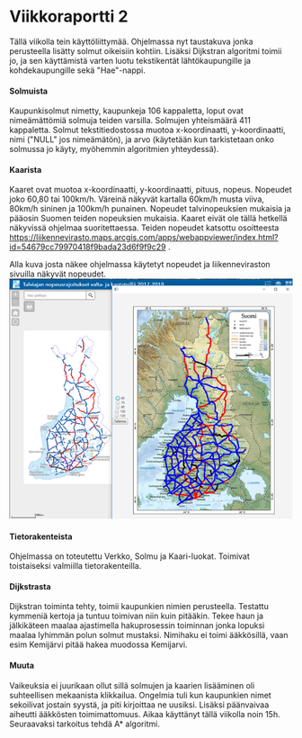 
# Viikkoraportti 2

Tällä viikolla tein käyttöliittymää. Ohjelmassa nyt taustakuva jonka perusteella lisätty solmut oikeisiin kohtiin. Lisäksi Dijkstran algoritmi toimii jo, ja sen käyttämistä varten luotu tekstikentät lähtökaupungille ja kohdekaupungille sekä "Hae"-nappi. 
#### Solmuista
Kaupunkisolmut nimetty, kaupunkeja 106 kappaletta, loput ovat nimeämättömiä solmuja teiden varsilla. Solmujen yhteismäärä 411 kappaletta. Solmut tekstitiedostossa muotoa x-koordinaatti, y-koordinaatti, nimi ("NULL" jos nimeämätön), ja arvo (käytetään kun tarkistetaan onko solmussa jo käyty, myöhemmin algoritmien yhteydessä). 

#### Kaarista
Kaaret ovat muotoa x-koordinaatti, y-koordinaatti, pituus, nopeus. Nopeudet joko 60,80 tai 100km/h. Väreinä näkyvät kartalla 60km/h musta viiva, 80km/h sininen ja 100km/h punainen. Nopeudet talvinopeuksien mukaisia ja pääosin Suomen teiden nopeuksien mukaisia. Kaaret eivät ole tällä hetkellä näkyvissä ohjelmaa suoritettaessa.
Teiden nopeudet katsottu osoitteesta https://liikennevirasto.maps.arcgis.com/apps/webappviewer/index.html?id=54679cc79970418f9bada23d6f9f9c29 . 

Alla kuva josta näkee ohjelmassa käytetyt nopeudet ja liikenneviraston sivuilla näkyvät nopeudet.
![alt text](https://github.com/RoopeNiemi/tira-labra/blob/master/Kuvia/nopeusrajoitusVertailu.png)

#### Tietorakenteista
Ohjelmassa on toteutettu Verkko, Solmu ja Kaari-luokat. Toimivat toistaiseksi valmiilla tietorakenteilla.

#### Dijkstrasta
Dijkstran toiminta tehty, toimii kaupunkien nimien perusteella. Testattu kymmeniä kertoja ja tuntuu toimivan niin kuin pitääkin. Tekee haun ja jälkikäteen maalaa ajastimella hakuprosessin toiminnan jonka lopuksi maalaa lyhimmän polun solmut mustaksi. Nimihaku ei toimi ääkkösillä, vaan esim Kemijärvi pitää hakea muodossa Kemijarvi. 

#### Muuta
Vaikeuksia ei juurikaan ollut sillä solmujen ja kaarien lisääminen oli suhteellisen mekaanista klikkailua. Ongelmia tuli kun kaupunkien nimet sekoilivat jostain syystä, ja piti kirjoittaa ne uusiksi. Lisäksi päänvaivaa aiheutti ääkkösten toimimattomuus. 
Aikaa käyttänyt tällä viikolla noin 15h. Seuraavaksi tarkoitus tehdä A* algoritmi.

